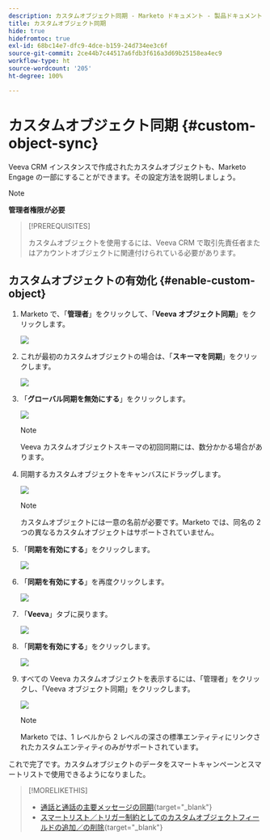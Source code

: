 ```yaml
---
description: カスタムオブジェクト同期 - Marketo ドキュメント - 製品ドキュメント
title: カスタムオブジェクト同期
hide: true
hidefromtoc: true
exl-id: 68bc14e7-dfc9-4dce-b159-24d734ee3c6f
source-git-commit: 2ce44b7c44517a6fdb3f616a3d69b25158ea4ec9
workflow-type: ht
source-wordcount: '205'
ht-degree: 100%

---
```


# カスタムオブジェクト同期 {#custom-object-sync}

Veeva CRM インスタンスで作成されたカスタムオブジェクトも、Marketo Engage の一部にすることができます。その設定方法を説明しましょう。

>[!NOTE]
>
>**管理者権限が必要**

>[!PREREQUISITES]
>
>カスタムオブジェクトを使用するには、Veeva CRM で取引先責任者またはアカウントオブジェクトに関連付けられている必要があります。

## カスタムオブジェクトの有効化 {#enable-custom-object}

1. Marketo で、「**管理者**」をクリックして、「**Veeva オブジェクト同期**」をクリックします。

   ![](assets/custom-object-sync-1.png)

1. これが最初のカスタムオブジェクトの場合は、「**スキーマを同期**」をクリックします。

   ![](assets/custom-object-sync-2.png)

1. 「**グローバル同期を無効にする**」をクリックします。

   ![](assets/custom-object-sync-3.png)

   >[!NOTE]
   >
   >Veeva カスタムオブジェクトスキーマの初回同期には、数分かかる場合があります。

1. 同期するカスタムオブジェクトをキャンバスにドラッグします。

   ![](assets/custom-object-sync-4.png)

   >[!NOTE]
   >
   >カスタムオブジェクトには一意の名前が必要です。Marketo では、同名の 2 つの異なるカスタムオブジェクトはサポートされていません。

1. 「**同期を有効にする**」をクリックします。

   ![](assets/custom-object-sync-5.png)

1. 「**同期を有効にする**」を再度クリックします。

   ![](assets/custom-object-sync-6.png)

1. 「**Veeva**」タブに戻ります。

   ![](assets/custom-object-sync-7.png)

1. 「**同期を有効にする**」をクリックします。

   ![](assets/custom-object-sync-8.png)

1. すべての Veeva カスタムオブジェクトを表示するには、「管理者」をクリックし、「Veeva オブジェクト同期」をクリックします。

   ![](assets/custom-object-sync-9.png)

   >[!NOTE]
   >
   >Marketo では、1 レベルから 2 レベルの深さの標準エンティティにリンクされたカスタムエンティティのみがサポートされています。

これで完了です。カスタムオブジェクトのデータをスマートキャンペーンとスマートリストで使用できるようになりました。

>[!MORELIKETHIS]
>
>* [通話と通話の主要メッセージの同期](/help/marketo/product-docs/crm-sync/veeva-crm-sync/sync-details/syncing-call-and-call-key-messages.md){target=&quot;_blank&quot;}
>* [スマートリスト／トリガー制約としてのカスタムオブジェクトフィールドの追加／の削除](/help/marketo/product-docs/crm-sync/veeva-crm-sync/sync-details/add-remove-custom-object-field-as-smart-list-trigger-constraints.md){target=&quot;_blank&quot;}

